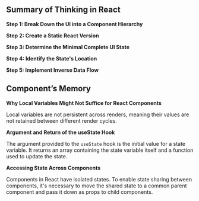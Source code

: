## Summary of Thinking in React

**Step 1: Break Down the UI into a Component Hierarchy**



**Step 2: Create a Static React Version**

**Step 3: Determine the Minimal Complete UI State**



**Step 4: Identify the State's Location**



**Step 5: Implement Inverse Data Flow**


##  Component’s Memory

**Why Local Variables Might Not Suffice for React Components**

Local variables are not persistent across renders, meaning their values are not retained between different render cycles.

**Argument and Return of the useState Hook**

The argument provided to the `useState` hook is the initial value for a state variable. It returns an array containing the state variable itself and a function used to update the state.

**Accessing State Across Components**

Components in React have isolated states. To enable state sharing between components, it's necessary to move the shared state to a common parent component and pass it down as props to child components.

